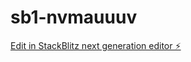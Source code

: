 # sb1-nvmauuuv

[Edit in StackBlitz next generation editor ⚡️](https://stackblitz.com/~/github.com/ydideh810/sb1-nvmauuuv)